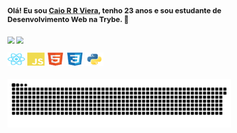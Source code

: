 ### Olá! Eu sou [Caio R R Viera](https://www.linkedin.com/in/caiorvieira/), tenho 23 anos e sou estudante de Desenvolvimento Web na Trybe. 👋

##
<div>
  <img width="50%" src="https://github-readme-stats.vercel.app/api?username=CaioRobs&show_icons=true&theme=midnight-purple&include_all_commits=true&count_private=true"/>
  <img width="49%" src="https://github-readme-stats.vercel.app/api/top-langs/?username=CaioRobs&layout=compact&langs_count=7&theme=midnight-purple"/>
</div>
<div style="display: inline_block"><br>
  <img align="center" alt="Caio-React" height="30" width="40" src="https://raw.githubusercontent.com/devicons/devicon/master/icons/react/react-original.svg">
  <img align="center" alt="Caio-Js" height="30" width="40" src="https://raw.githubusercontent.com/devicons/devicon/master/icons/javascript/javascript-plain.svg">
  <img align="center" alt="Caio-HTML" height="30" width="40" src="https://raw.githubusercontent.com/devicons/devicon/master/icons/html5/html5-original.svg">
  <img align="center" alt="Caio-CSS" height="30" width="40" src="https://raw.githubusercontent.com/devicons/devicon/master/icons/css3/css3-original.svg">
  <img align="center" alt="Caio-Python" height="30" width="40" src="https://raw.githubusercontent.com/devicons/devicon/master/icons/python/python-original.svg">
</div>
 
##
 
 ![Snake animation](https://github.com/CaioRobs/CaioRobs/blob/output/github-contribution-grid-snake.svg)
 

